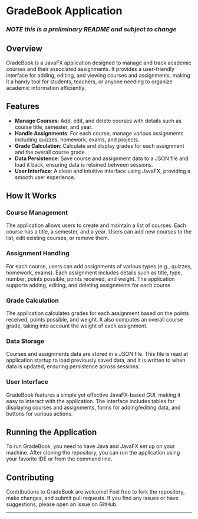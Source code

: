 # GradeBook Application
### *NOTE this is a preliminary README and subject to change*
## Overview

GradeBook is a JavaFX application designed to manage and track academic courses and their associated assignments. It provides a user-friendly interface for adding, editing, and viewing courses and assignments, making it a handy tool for students, teachers, or anyone needing to organize academic information efficiently.

## Features

- **Manage Courses**: Add, edit, and delete courses with details such as course title, semester, and year.
- **Handle Assignments**: For each course, manage various assignments including quizzes, homework, exams, and projects.
- **Grade Calculation**: Calculate and display grades for each assignment and the overall course grade.
- **Data Persistence**: Save course and assignment data to a JSON file and load it back, ensuring data is retained between sessions.
- **User Interface**: A clean and intuitive interface using JavaFX, providing a smooth user experience.

## How It Works

### Course Management

The application allows users to create and maintain a list of courses. Each course has a title, a semester, and a year. Users can add new courses to the list, edit existing courses, or remove them.

### Assignment Handling

For each course, users can add assignments of various types (e.g., quizzes, homework, exams). Each assignment includes details such as title, type, number, points possible, points received, and weight. The application supports adding, editing, and deleting assignments for each course.

### Grade Calculation

The application calculates grades for each assignment based on the points received, points possible, and weight. It also computes an overall course grade, taking into account the weight of each assignment.

### Data Storage

Courses and assignments data are stored in a JSON file. This file is read at application startup to load previously saved data, and it is written to when data is updated, ensuring persistence across sessions.

### User Interface

GradeBook features a simple yet effective JavaFX-based GUI, making it easy to interact with the application. The interface includes tables for displaying courses and assignments, forms for adding/editing data, and buttons for various actions.

## Running the Application

To run GradeBook, you need to have Java and JavaFX set up on your machine. After cloning the repository, you can run the application using your favorite IDE or from the command line.

## Contributing

Contributions to GradeBook are welcome! Feel free to fork the repository, make changes, and submit pull requests. If you find any issues or have suggestions, please open an issue on GitHub.

---
